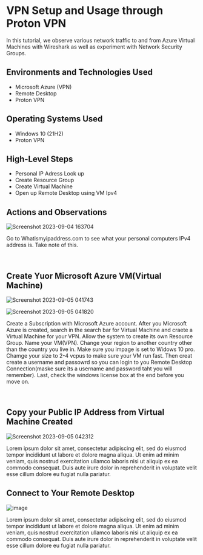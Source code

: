 <h1>VPN Setup and Usage through Proton VPN</h1>
In this tutorial, we observe various network traffic to and from Azure Virtual Machines with Wireshark as well as experiment with Network Security Groups. <br />


<h2>Environments and Technologies Used</h2>

- Microsoft Azure (VPN)
- Remote Desktop
- Proton VPN
  


<h2>Operating Systems Used </h2>

- Windows 10 (21H2)
- Proton VPN

<h2>High-Level Steps</h2>

- Personal IP Adress Look up
- Create Resource Group
- Create Virtual Machine
- Open up Remote Desktop using VM Ipv4




<h2>Actions and Observations</h2>


![Screenshot 2023-09-04 163704](https://github.com/kavismith/VPN-Setup/assets/143667203/686285da-0ef9-4f2a-990b-cc88202a92ff)

</p>
<p>
Go to Whatismyipaddress.com to see what your personal computers IPv4 address is. Take note of this. 
</p>
<br />
<h2>Create Yuor Microsoft Azure VM(Virtual Machine)</h2>

![Screenshot 2023-09-05 041743](https://github.com/kavismith/VPN-Setup/assets/143667203/412265d7-de72-4ae6-979d-3b31b0e35afa) 

![Screenshot 2023-09-05 041820](https://github.com/kavismith/VPN-Setup/assets/143667203/febd0df2-8168-420c-ae59-84ad83abe440)

</p>
<p>
Create a Subscription with Microsoft Azure account. After you Microsoft Azure is created, search in the search bar for Virtual Machine and craete a Virtual Machine for your VPN. Allow the system to create its own Resource Group. Name your VM(VPN). Change your region to another country other than the country you live in. Make sure you impage is set to Widows 10 pro. Chamge your size to 2-4 vcpus to make sure your VM run fast. Then creat create a username and passowrd so you can login to you Remote Desktop Connection(maske sure its a username and password taht you will remember). Last, check the windows license box at the end before you move on. 
</p>
<br />

<h2>Copy your Public IP Address from Virtual Machine Created</h2> 

![Screenshot 2023-09-05 042312](https://github.com/kavismith/VPN-Setup/assets/143667203/de66f10c-d657-4057-a254-579cd0ecba32)


</p>
<p>
Lorem ipsum dolor sit amet, consectetur adipiscing elit, sed do eiusmod tempor incididunt ut labore et dolore magna aliqua. Ut enim ad minim veniam, quis nostrud exercitation ullamco laboris nisi ut aliquip ex ea commodo consequat. Duis aute irure dolor in reprehenderit in voluptate velit esse cillum dolore eu fugiat nulla pariatur.
</p>

<h2>Connect to Your Remote Desktop</h2>


![image](https://github.com/kavismith/VPN-Setup/assets/143667203/8cd05a3b-4f52-4aec-83e1-844a6abfb7c4)


</p>
<p>
Lorem ipsum dolor sit amet, consectetur adipiscing elit, sed do eiusmod tempor incididunt ut labore et dolore magna aliqua. Ut enim ad minim veniam, quis nostrud exercitation ullamco laboris nisi ut aliquip ex ea commodo consequat. Duis aute irure dolor in reprehenderit in voluptate velit esse cillum dolore eu fugiat nulla pariatur.
</p>

